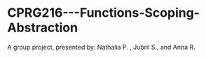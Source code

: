 # CPRG216---Functions-Scoping-Abstraction
A group project, presented by: Nathalia P. , Jubril S., and Anna R.
